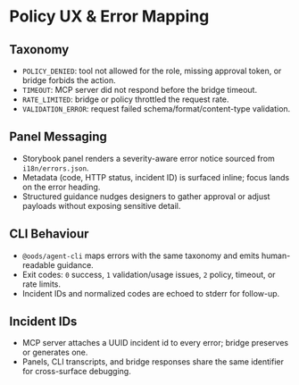 # Policy UX & Error Mapping

## Taxonomy
- `POLICY_DENIED`: tool not allowed for the role, missing approval token, or bridge forbids the action.
- `TIMEOUT`: MCP server did not respond before the bridge timeout.
- `RATE_LIMITED`: bridge or policy throttled the request rate.
- `VALIDATION_ERROR`: request failed schema/format/content-type validation.

## Panel Messaging
- Storybook panel renders a severity-aware error notice sourced from `i18n/errors.json`.
- Metadata (code, HTTP status, incident ID) is surfaced inline; focus lands on the error heading.
- Structured guidance nudges designers to gather approval or adjust payloads without exposing sensitive detail.

## CLI Behaviour
- `@oods/agent-cli` maps errors with the same taxonomy and emits human-readable guidance.
- Exit codes: `0` success, `1` validation/usage issues, `2` policy, timeout, or rate limits.
- Incident IDs and normalized codes are echoed to stderr for follow-up.

## Incident IDs
- MCP server attaches a UUID incident id to every error; bridge preserves or generates one.
- Panels, CLI transcripts, and bridge responses share the same identifier for cross-surface debugging.
